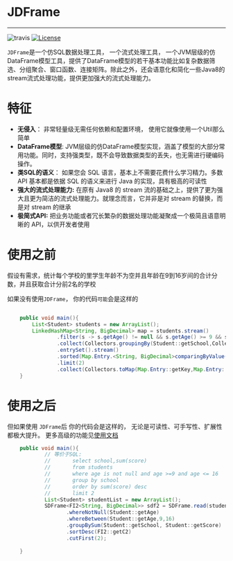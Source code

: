 # JDFrame
-------
![travis](https://travis-ci.org/nRo/DataFrame.svg?branch=master)
[![License](http://img.shields.io/badge/license-apache%202-brightgreen.svg)](https://github.com/burukeYou/fast-retry/blob/main/LICENSE)


`JDFrame`是一个仿SQL数据处理工具， 一个流式处理工具， 一个JVM层级的仿DataFrame模型工具，提供了DataFrame模型的若干基本功能比如复杂数据筛选、分组聚合、窗口函数、连接矩阵。除此之外，还会语意化和简化一些Java8的stream流式处理功能，提供更加强大的流式处理能力。

# 特征
- **无侵入**：  非常轻量级无需任何依赖和配置环境， 使用它就像使用一个Util那么简单
- **DataFrame模型**:    JVM层级的仿DataFrame模型实现，涵盖了模型的大部分常用功能。同时，支持强类型，既不会导致数据类型的丢失，也无需进行硬编码操作。
- **类SQL的语义**： 如果您会 SQL 语言，基本上不需要花费什么学习精力。多数 API 基本都是依据 SQL 的语义来进行 Java 的实现，具有极高的可读性
- **强大的流式处理能力:**     在原有 Java8 的 stream 流的基础之上，提供了更为强大且更为简洁的流式处理能力。就理念而言，它并非是对 stream 的替换，而是对 stream 的继承
- **极简式API:**     把业务功能或者冗长繁杂的数据处理功能凝聚成一个极简且语意明晰的 API，以供开发者使用



# 使用之前
假设有需求，统计每个学校的里学生年龄不为空并且年龄在9到16岁间的合计分数，并且获取合计分前2名的学校

如果没有使用`JDFrame`， 你的代码`可能`会是这样的

```java

    public void main(){
        List<Student> students = new ArrayList();
        LinkedHashMap<String, BigDecimal> map = students.stream()
                .filter(s -> s.getAge() != null && s.getAge() >= 9 && s.getAge() <= 16)
                .collect(Collectors.groupingBy(Student::getSchool,Collectors.reducing(BigDecimal.ZERO, Student::getScore, BigDecimal::add)))
                .entrySet().stream()
                .sorted(Map.Entry.<String, BigDecimal>comparingByValue().reversed())
                .limit(2)
                .collect(Collectors.toMap(Map.Entry::getKey,Map.Entry::getValue,(oldVal, newVal) -> oldVal,LinkedHashMap::new));
    }

```

# 使用之后

但如果使用 `JDFrame`后 你的代码会是这样的，  无论是可读性、可手写性、扩展性都极大提升。 更多高级的功能见[使用文档](pages/guide/quick-start.md)

```java
    public void main(){
            // 等价于SQL:
            //       select school,sum(score)  
            //       from students
            //       where age is not null and age >=9 and age <= 16
            //       group by school
            //       order by sum(score) desc
            //       limit 2
            List<Student> studentList = new ArrayList();
            SDFrame<FI2<String, BigDecimal>> sdf2 = SDFrame.read(studentList)
                   .whereNotNull(Student::getAge)
                   .whereBetween(Student::getAge,9,16)
                   .groupBySum(Student::getSchool, Student::getScore)
                   .sortDesc(FI2::getC2)
                   .cutFirst(2);
            
    }

```

